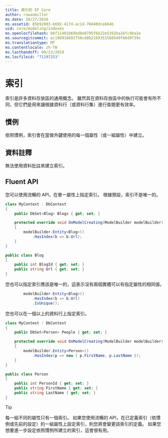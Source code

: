 ```yaml
---
title: 索引的 EF Core
author: rowanmiller
ms.date: 10/27/2016
ms.assetid: 85b92003-b692-417d-ac1d-76d40dce664b
uid: core/modeling/indexes
ms.openlocfilehash: b6f11401b69bd8e8795f6b22e5392ba16fc9ba2e
ms.sourcegitcommit: ec196918691f50cd0b21693515b0549f06d9f39c
ms.translationtype: MT
ms.contentlocale: zh-TW
ms.lasthandoff: 09/23/2019
ms.locfileid: "71197253"
---
```

# <a name="indexes"></a>索引

索引是許多資料存放區的通用概念。 雖然其在資料存放區中的執行可能會有所不同，但它們是用來讓根據資料行（或資料行集）進行查閱更有效率。

## <a name="conventions"></a>慣例

依照慣例，索引會在當做外鍵使用的每一個屬性（或一組屬性）中建立。

## <a name="data-annotations"></a>資料註釋

無法使用資料批註來建立索引。

## <a name="fluent-api"></a>Fluent API

您可以使用流暢的 API，在單一屬性上指定索引。 根據預設，索引不是唯一的。

<!-- [!code-csharp[Main](samples/core/Modeling/FluentAPI/Index.cs?highlight=7,8)] -->
``` csharp
class MyContext : DbContext
{
    public DbSet<Blog> Blogs { get; set; }

    protected override void OnModelCreating(ModelBuilder modelBuilder)
    {
        modelBuilder.Entity<Blog>()
            .HasIndex(b => b.Url);
    }
}

public class Blog
{
    public int BlogId { get; set; }
    public string Url { get; set; }
}
```

您也可以指定索引應該是唯一的，這表示沒有兩個實體可以有指定屬性的相同值。

<!-- [!code-csharp[Main](samples/core/Modeling/FluentAPI/IndexUnique.cs?highlight=3)] -->
``` csharp
        modelBuilder.Entity<Blog>()
            .HasIndex(b => b.Url)
            .IsUnique();
```

您也可以在一個以上的資料行上指定索引。

<!-- [!code-csharp[Main](samples/core/Modeling/FluentAPI/IndexComposite.cs?highlight=7,8)] -->
``` csharp
class MyContext : DbContext
{
    public DbSet<Person> People { get; set; }

    protected override void OnModelCreating(ModelBuilder modelBuilder)
    {
        modelBuilder.Entity<Person>()
            .HasIndex(p => new { p.FirstName, p.LastName });
    }
}

public class Person
{
    public int PersonId { get; set; }
    public string FirstName { get; set; }
    public string LastName { get; set; }
}
```

> [!TIP]  
> 每一組不同的屬性只有一個索引。 如果您使用流暢的 API，在已定義索引（依慣例或先前的設定）的一組屬性上設定索引，則您將會變更該索引的定義。 如果您想要進一步設定依照慣例所建立的索引，這會很有用。
